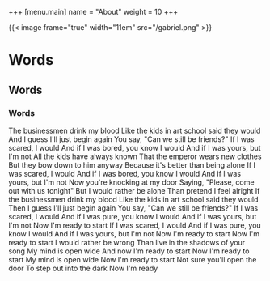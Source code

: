 +++
[menu.main]
  name = "About"
  weight = 10
+++

{{< image frame="true" width="11em" src="/gabriel.png" >}}

# Words

## Words

### Words

The businessmen drink my blood
Like the kids in art school said they would
And I guess I'll just begin again
You say, "Can we still be friends?"
If I was scared, I would
And if I was bored, you know I would
And if I was yours, but I'm not
All the kids have always known
That the emperor wears new clothes
But they bow down to him anyway
Because it's better than being alone
If I was scared, I would
And if I was bored, you know I would
And if I was yours, but I'm not
Now you're knocking at my door
Saying, "Please, come out with us tonight"
But I would rather be alone
Than pretend I feel alright
If the businessmen drink my blood
Like the kids in art school said they would
Then I guess I'll just begin again
You say, "Can we still be friends?"
If I was scared, I would
And if I was pure, you know I would
And if I was yours, but I'm not
Now I'm ready to start
If I was scared, I would
And if I was pure, you know I would
And if I was yours, but I'm not
Now I'm ready to start
Now I'm ready to start
I would rather be wrong
Than live in the shadows of your song
My mind is open wide
And now I'm ready to start
Now I'm ready to start
My mind is open wide
Now I'm ready to start
Not sure you'll open the door
To step out into the dark
Now I'm ready
